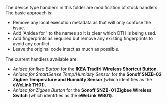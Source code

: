 The device type handlers in this folder are modification of stock handlers. The basic approach is:

* Remove any local execution metadata as that will only confuse the issue.
* Add 'Anidea for ' to the names so it is clear which DTH is being used.
* Add fingerprints as required but remove any existing fingerprints to avoid any conflict.
* Leave the original code intact as much as possible.

The current handlers available are:

* _Anidea for Ikea Button_ for the **IKEA Tradfri Wireless Shortcut Button**.
* _Anidea for SmartSense Temp/Humidity Sensor_ for the **Sonoff SNZB-02 Zigbee Temperature and Humidity Sensor** (which identifies as the **eWeLink TH01**).
* _Anidea for Zigbee Button_ for the **Sonoff SNZB-01 Zigbee Wireless Switch** (which identifies as the **eWeLink WB01**).
